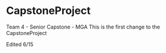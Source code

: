 # CapstoneProject
Team 4 - Senior Capstone - MGA
This is the first change to the CapstoneProject

Edited 6/15
